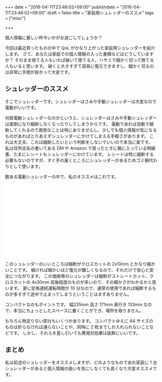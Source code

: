 +++
date = "2016-04-11T23:48:02+09:00"
publishdate = "2016-04-11T23:48:02+09:00"
draft = false
title = "家庭用シュレッダーのススメ"
tags = ["misc"]

+++

個人情報に厳しい昨今いかがお過ごしでしょうか？

今回は最近買ったものの中で QoL がかなり上がった家庭用シュレッダーを紹介します。
さて、あなたは家庭での個人情報の入った書類などはどうしていますか？
そのまま捨てる人もいれば破いて捨てる人、ハサミで細かく切って捨てる人もいると思います。
破くと大きすぎて容易に復元できますし、細かく切るのは非常に手間が掛かって大変です。

## シュレッダーのススメ

そこでシュレッダーです。シュレッダーはさみや手動シュレッダーは大変なので電動がいいです。

何故電動シュレッダーなのかというと、シュレッダーはさみや手動シュレッダーは面倒になり細断しなくなったりしてしまうからです。
電動であれば自動で細断してくれるので面倒なことは特にありませんし、少しでも個人情報が気になるものがあればとりあえずシュレッダーにかけてしまえる手軽さがあります。
これは大丈夫、これは細断したいという判断をしないでいいので本当に楽です。
私は住所氏名の書いてある DM や Amazon で買ったときに箱に入っている明細書、たまにレシートもシュレッダーにかけています。
レシートは特に細断する必要もないのですが、すぐ手の届くところにシュレッダーがあるためゴミ箱代わりとして使います。

数ある電動シュレッダーの中で、私のオススメはこれです。

<iframe src="//rcm-fe.amazon-adsystem.com/e/cm?lt1=_blank&bc1=000000&IS2=1&bg1=FFFFFF&fc1=000000&lc1=0000FF&t=naoina09-22&o=9&p=8&l=as4&m=amazon&f=ifr&ref=ss_til&asins=B00E6KGOBY" style="width:120px;height:240px;" scrolling="no" marginwidth="0" marginheight="0" frameborder="0"></iframe>

このシュレッダーのいいところは細断がクロスカットの 2x10mm とかなり細かいことです。
細ければ細かいほど復元が難しくなるので、それだけで安心と安全につながります。
この価格帯のシュレッダーは細断がストレートカット、クロスカットの 4x30mm 前後程度のものが多いので、その細かさがわかるかと思います。
更に定格連続運転時間が 10 分なので、通常の使用であれば細断するものが多すぎて途中で止まってしまうということはまずありません。

コンパクトなのもポイントです。
幅235mm 高さ 171mm 奥行き 133mm なので、本当にちょっとしたスペースに置くことができ、場所を取りません。

もちろん物足りない部分もいくつかあります。
コンパクトゆえに A4 サイズのものは折らなければ通らないことや、同時に 2 枚までしか入れられないことなどです。
しかし、それらを差し引いても費用対効果は抜群にいいです。

## まとめ

私は前述のシュレッダーをオススメしますが、どのようなものであれ家庭に 1 台シュレッダーがあると個人情報の扱いを気にしなくても良くなり大変オススメです。
